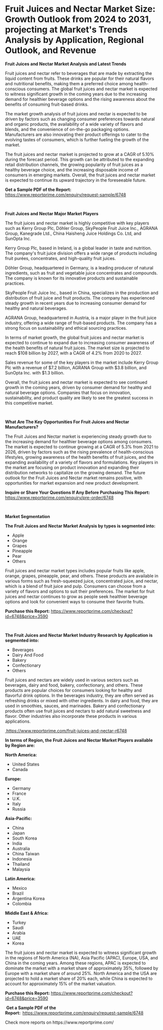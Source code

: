 <p><h1>Fruit Juices and Nectar Market Size: Growth Outlook from 2024 to 2031, projecting at Market's Trends Analysis by Application, Regional Outlook, and Revenue</h1></p><p><strong>Fruit Juices and Nectar Market Analysis and Latest Trends</strong></p>
<p><p>Fruit juices and nectar refer to beverages that are made by extracting the liquid content from fruits. These drinks are popular for their natural flavors and nutritional benefits, making them a preferred choice among health-conscious consumers. The global fruit juices and nectar market is expected to witness significant growth in the coming years due to the increasing demand for healthier beverage options and the rising awareness about the benefits of consuming fruit-based drinks.</p><p>The market growth analysis of fruit juices and nectar is expected to be driven by factors such as changing consumer preferences towards natural and organic products, the availability of a wide variety of flavors and blends, and the convenience of on-the-go packaging options. Manufacturers are also innovating their product offerings to cater to the evolving tastes of consumers, which is further fueling the growth of the market.</p><p>The fruit juices and nectar market is projected to grow at a CAGR of 5.10% during the forecast period. This growth can be attributed to the expanding retail distribution channels, the growing popularity of fruit juices as a healthy beverage choice, and the increasing disposable income of consumers in emerging markets. Overall, the fruit juices and nectar market is expected to continue its upward trajectory in the foreseeable future.</p></p>
<p><strong>Get a Sample PDF of the Report:&nbsp;</strong> <a href="https://www.reportprime.com/enquiry/request-sample/6748">https://www.reportprime.com/enquiry/request-sample/6748</a></p>
<p>&nbsp;</p>
<p><strong>Fruit Juices and Nectar Major Market Players</strong></p>
<p><p>The fruit juices and nectar market is highly competitive with key players such as Kerry Group Plc, Döhler Group, SkyPeople Fruit Juice Inc., AGRANA Group, Kanegrade Ltd., China Haisheng Juice Holdings Co. Ltd, and SunOpta Inc.</p><p>Kerry Group Plc, based in Ireland, is a global leader in taste and nutrition. The company's fruit juice division offers a wide range of products including fruit purées, concentrates, and high-quality fruit juices.</p><p>Döhler Group, headquartered in Germany, is a leading producer of natural ingredients, such as fruit and vegetable juice concentrates and compounds. The company is known for its innovative products and sustainable practices.</p><p>SkyPeople Fruit Juice Inc., based in China, specializes in the production and distribution of fruit juice and fruit products. The company has experienced steady growth in recent years due to increasing consumer demand for healthy and natural beverages.</p><p>AGRANA Group, headquartered in Austria, is a major player in the fruit juice industry, offering a wide range of fruit-based products. The company has a strong focus on sustainability and ethical sourcing practices.</p><p>In terms of market growth, the global fruit juices and nectar market is expected to continue to expand due to increasing consumer awareness of the health benefits of natural fruit juices. The market size is projected to reach $108 billion by 2027, with a CAGR of 4.2% from 2020 to 2027.</p><p>Sales revenue for some of the key players in the market include Kerry Group Plc with a revenue of $7.2 billion, AGRANA Group with $3.8 billion, and SunOpta Inc. with $1.3 billion.</p><p>Overall, the fruit juices and nectar market is expected to see continued growth in the coming years, driven by consumer demand for healthy and natural beverage options. Companies that focus on innovation, sustainability, and product quality are likely to see the greatest success in this competitive market.</p></p>
<p>&nbsp;</p>
<p><strong>What Are The Key Opportunities For Fruit Juices and Nectar Manufacturers?</strong></p>
<p><p>The Fruit Juices and Nectar market is experiencing steady growth due to the increasing demand for healthier beverage options among consumers. The market is expected to continue growing at a CAGR of 5.3% from 2021 to 2026, driven by factors such as the rising prevalence of health-conscious lifestyles, growing awareness of the health benefits of fruit juices, and the expanding availability of a variety of flavors and formulations. Key players in the market are focusing on product innovation and expanding their distribution networks to capitalize on the growing demand. The future outlook for the Fruit Juices and Nectar market remains positive, with opportunities for market expansion and new product development.</p></p>
<p><strong>Inquire or Share Your Questions If Any Before Purchasing This Report:</strong> <a href="https://www.reportprime.com/enquiry/pre-order/6748">https://www.reportprime.com/enquiry/pre-order/6748</a></p>
<p>&nbsp;</p>
<p><strong>Market Segmentation</strong></p>
<p><strong>The Fruit Juices and Nectar Market Analysis by types is segmented into:</strong></p>
<p><ul><li>Apple</li><li>Orange</li><li>Grapes</li><li>Pineapple</li><li>Pear</li><li>Others</li></ul></p>
<p><p>Fruit juices and nectar market types includes popular fruits like apple, orange, grapes, pineapple, pear, and others. These products are available in various forms such as fresh-squeezed juice, concentrated juice, and nectar, which is a blend of fruit juice and pulp. Consumers can choose from a variety of flavors and options to suit their preferences. The market for fruit juices and nectar continues to grow as people seek healthier beverage options and look for convenient ways to consume their favorite fruits.</p></p>
<p><strong>Purchase this Report:&nbsp;</strong><a href="https://www.reportprime.com/checkout?id=6748&price=3590">https://www.reportprime.com/checkout?id=6748&price=3590</a></p>
<p>&nbsp;</p>
<p><strong>The Fruit Juices and Nectar Market Industry Research by Application is segmented into:</strong></p>
<p><ul><li>Beverages</li><li>Dairy And Food</li><li>Bakery</li><li>Confectionary</li><li>Others</li></ul></p>
<p><p>Fruit juices and nectars are widely used in various sectors such as beverages, dairy and food, bakery, confectionary, and others. These products are popular choices for consumers looking for healthy and flavorful drink options. In the beverages industry, they are often served as refreshing drinks or mixed with other ingredients. In dairy and food, they are used in smoothies, sauces, and marinades. Bakery and confectionary products often use fruit juices and nectars to add natural sweetness and flavor. Other industries also incorporate these products in various applications.</p></p>
<p><a href="https://www.reportprime.com/fruit-juices-and-nectar-r6748">&nbsp;https://www.reportprime.com/fruit-juices-and-nectar-r6748</a></p>
<p><strong>In terms of Region, the Fruit Juices and Nectar Market Players available by Region are:</strong></p>
<p>
    <p> <strong> North America: </strong>
        <ul>
            <li>United States</li>
            <li>Canada</li>
        </ul>
        </p> 
    <p> <strong> Europe: </strong>
        <ul>
            <li>Germany</li>
            <li>France</li>
            <li>U.K.</li>
            <li>Italy</li>
            <li>Russia</li>
        </ul>
        </p> 
    <p> <strong> Asia-Pacific: </strong>
        <ul>
            <li>China</li>
            <li>Japan</li>
            <li>South Korea</li>
            <li>India</li>
            <li>Australia</li>
            <li>China Taiwan</li>
            <li>Indonesia</li>
            <li>Thailand</li>
            <li>Malaysia</li>
        </ul>
        </p> 
    <p> <strong> Latin America: </strong>
        <ul>
            <li>Mexico</li>
            <li>Brazil</li>
            <li>Argentina Korea</li>
            <li>Colombia</li>
        </ul>
        </p> 
    <p> <strong> Middle East & Africa: </strong>
        <ul>
            <li>Turkey</li>
            <li>Saudi</li>
            <li>Arabia</li>
            <li>UAE</li>
            <li>Korea</li>
        </ul>
    </p>
    </p>
<p><p>The fruit juices and nectar market is expected to witness significant growth in the regions of North America (NA), Asia Pacific (APAC), Europe, USA, and China in the coming years. Among these regions, APAC is expected to dominate the market with a market share of approximately 35%, followed by Europe with a market share of around 25%. North America and the USA are projected to hold a market share of 20% each, while China is expected to account for approximately 15% of the market valuation.</p></p>
<p><strong>Purchase this Report: </strong><a href="https://www.reportprime.com/checkout?id=6748&price=3590">https://www.reportprime.com/checkout?id=6748&price=3590</a></p>
<p>&nbsp;<strong>Get a Sample PDF of the Report:&nbsp;&nbsp;</strong><a href="https://www.reportprime.com/enquiry/request-sample/6748">https://www.reportprime.com/enquiry/request-sample/6748</a></p>
<p><strong></strong></p>
<p>Check more reports on https://www.reportprime.com/</p>